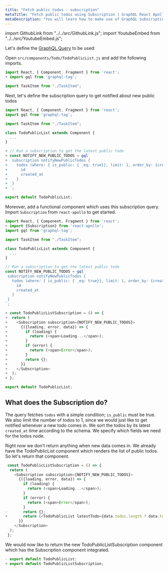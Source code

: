 ```yaml
---
title: "Fetch public todos - subscription"
metaTitle: "Fetch public todos using Subscription | GraphQL React Apollo Components Tutorial"
metaDescription: "You will learn how to make use of GraphQL Subscriptions to get notified whenever a new todo comes in React app"
---
```


import GithubLink from "../../src/GithubLink.js";
import YoutubeEmbed from "../../src/YoutubeEmbed.js";

<YoutubeEmbed link="https://www.youtube.com/embed/Kero00_8bfk" />

Let's define the [GraphQL Query](https://hasura.io/learn/graphql/intro-graphql/graphql-queries/) to be used:

Open `src/components/Todo/TodoPublicList.js` and add the following imports.

<GithubLink link="https://github.com/hasura/learn-graphql/blob/master/tutorials/frontend/react-apollo/app-final/src/components/Todo/TodoPublicList.js" text="src/components/Todo/TodoPublicList.js" />

```javascript
import React, { Component, Fragment } from 'react';
+ import gql from 'graphql-tag';

import TaskItem from "./TaskItem";
```

Next, let's define the subscription query to get notified about new public todos

```javascript
import React, { Component, Fragment } from 'react';
import gql from 'graphql-tag';

import TaskItem from "./TaskItem";

class TodoPublicList extends Component {
  ...
}

+ // Run a subscription to get the latest public todo
+ const NOTIFY_NEW_PUBLIC_TODOS = gql`
+  subscription notifyNewPublicTodos {
+    todos (where: { is_public: { _eq: true}}, limit: 1, order_by: {created_at: desc }) {
+      id
+      created_at
+    }
+  }
+ `;

export default TodoPublicList;
```

Moreover, add a functional component which uses this subscription query.
Import `Subscription` from `react-apollo` to get started.

```javascript
import React, { Component, Fragment } from 'react';
+ import {Subscription} from 'react-apollo';
import gql from 'graphql-tag';

import TaskItem from "./TaskItem";

class TodoPublicList extends Component {
  ...
}

// Run a subscription to get the latest public todo
const NOTIFY_NEW_PUBLIC_TODOS = gql`
 subscription notifyNewPublicTodos {
   todos (where: { is_public: { _eq: true}}, limit: 1, order_by: {created_at: desc }) {
     id
     created_at
   }
 }
`;

+ const TodoPublicListSubscription = () => {
+  return (
+    <Subscription subscription={NOTIFY_NEW_PUBLIC_TODOS}>
+      {({loading, error, data}) => {
+        if (loading) {
+          return (<span>Loading...</span>);
+        }
+        if (error) {
+          return (<span>Error</span>);
+        }
+        return {};
+      }}
+    </Subscription>
+  );
+ };

export default TodoPublicList;
```

What does the Subscription do?
-----------------------------

The query fetches `todos` with a simple condition; `is_public` must be true. We also limit the number of todos to 1, since we would just like to get notified whenever a new todo comes in.
We sort the todos by its latest `created_at` time according to the schema. We specify which fields we need for the todos node.

Right now we don't return anything when new data comes in. We already have the TodoPublicList component which renders the list of public todos. So let's return that component.

```javascript
 const TodoPublicListSubscription = () => {
  return (
    <Subscription subscription={NOTIFY_NEW_PUBLIC_TODOS}>
      {({loading, error, data}) => {
        if (loading) {
          return (<span>Loading...</span>);
        }
        if (error) {
          return (<span>Error</span>);
        }
-       return {};
+       return (<TodoPublicList latestTodo={data.todos.length ? data.todos[0] : null} />);
      }}
    </Subscription>
  );
 };
```

We would now like to return the new TodoPublicListSubscription component which has the Subscription component integrated.

```javascript
- export default TodoPublicList;
+ export default TodoPublicListSubscription;
```
